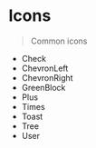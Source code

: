 # Icons

> Common icons

- Check
- ChevronLeft
- ChevronRight
- GreenBlock
- Plus
- Times
- Toast
- Tree
- User
